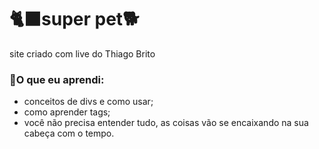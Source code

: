 # 🐈‍⬛super pet🐕
site criado com live do Thiago Brito

### 🧠O que eu aprendi:
- conceitos de divs e como usar;
- como aprender tags;
- você não precisa entender tudo, as coisas vão se encaixando na sua cabeça com o tempo.
